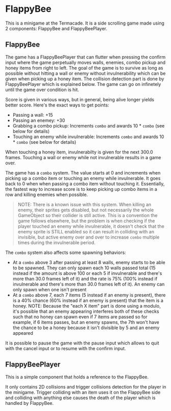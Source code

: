 # FlappyBee
This is a minigame at the Termacade. It is a side scrolling game made using 2 components: FlappyBee and FlappyBeePlayer.

## FlappyBee
The game has a FlappyBeePlayer that can flutter when pressing the confirm input where the game perpetually moves walls, enemies, combo pickup and honey items from right to left. The goal of the game is to survive as long as possible without hitting a wall or enemy without invulnerability which can be given when picking up a honey item. The collision detection part is done by FlappyBeePlayer which is explained below. The game can go on infinetely until the game over condition is hit.

Score is given in various ways, but in general, being alive longer yields better score. Here's the exact ways to get points:

- Passing a wall: +15
- Passing an enemey: +30
- Grabbing a combo pickup: Increments `combo` and awards 10 * `combo` (see below for details)
- Touching an enemy while invulnerable: Increments `combo` and awards 10 * `combo` (see below for details)

When touching a honey item, invulnerabilty is given for the next 300.0 frames. Touching a wall or enemy while not invulnerable results in a game over.

The game has a `combo` system. The value starts at 0 and increments when picking up a combo item or touching an enemy while invulnerable. It goes back to 0 when when passing a combo item without touching it. Essentially, the fastest way to increase score is to keep picking up combo items in a row and killing enemies when possible.

> NOTE: There is a known issue with this system. When killing an enemy, their sprites gets disabled, but not necessarily the whole GameObject so their collider is still active. This is a convention the game follows elsewhere, but the problem is when checking if the player touched an enemy while invulnerable, it doesn't check that the enemy sprite is STILL enabled so it can result in colliding with an invisible, but active enemy over and over to increase `combo` multiple times during the invulnerable period.

The `combo` system also affects some spawning behaviors:

- At a `combo` above 3 after passing at least 8 walls, enemy starts to be able to be spawned. They can only spawn each 10 walls passed total (15 instead if the amount is above 100 or each 5 if invulnerable and there's more than 30.0 frames left of it) and the rate is 75% (100% instead if invulnerable and there's more than 30.0 frames left of it). An enemy can only spawn when one isn't present
- At a `combo` above 7, each 7 items (5 instead if an enemy is present), there is a 40% chance (60% instead if an enemy is present) that the item is a honey. NOTE: Because the "each X item" part is done using a modulo, it's possible that an enemy appearing interferes both of these checks such that no honey can spawn even if 7 items are passed so for example, if 6 items passes, but an enemy spawns, the 7th won't have the chance to be a honey because it isn't divisible by 5 and an enemy appeared

It is possible to pause the game with the pause input which allows to quit with the cancel input or to resume with the confirm input.

## FlappyBeePlayer
This is a simple component that holds a reference to the FlappyBee.

It only contains 2D collisions and trigger collisions detection for the player in the minigame. Trigger colliding with an item uses it on the FlappyBee side and colliding with anything else causes the death of the player which is handled by FlappyBee.
